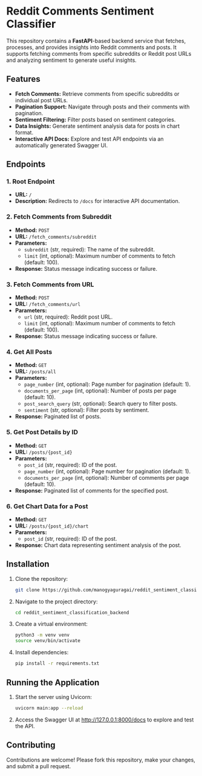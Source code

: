 # Reddit Comments Sentiment Classifier

This repository contains a **FastAPI**-based backend service that fetches, processes, and provides insights into Reddit comments and posts. It supports fetching comments from specific subreddits or Reddit post URLs and analyzing sentiment to generate useful insights.

## Features

- **Fetch Comments:** Retrieve comments from specific subreddits or individual post URLs.
- **Pagination Support:** Navigate through posts and their comments with pagination.
- **Sentiment Filtering:** Filter posts based on sentiment categories.
- **Data Insights:** Generate sentiment analysis data for posts in chart format.
- **Interactive API Docs:** Explore and test API endpoints via an automatically generated Swagger UI.

## Endpoints

### 1. Root Endpoint
- **URL:** `/`
- **Description:** Redirects to `/docs` for interactive API documentation.

### 2. Fetch Comments from Subreddit
- **Method:** `POST`
- **URL:** `/fetch_comments/subreddit`
- **Parameters:**
  - `subreddit` (str, required): The name of the subreddit.
  - `limit` (int, optional): Maximum number of comments to fetch (default: 100).
- **Response:** Status message indicating success or failure.

### 3. Fetch Comments from URL
- **Method:** `POST`
- **URL:** `/fetch_comments/url`
- **Parameters:**
  - `url` (str, required): Reddit post URL.
  - `limit` (int, optional): Maximum number of comments to fetch (default: 100).
- **Response:** Status message indicating success or failure.

### 4. Get All Posts
- **Method:** `GET`
- **URL:** `/posts/all`
- **Parameters:**
  - `page_number` (int, optional): Page number for pagination (default: 1).
  - `documents_per_page` (int, optional): Number of posts per page (default: 10).
  - `post_search_query` (str, optional): Search query to filter posts.
  - `sentiment` (str, optional): Filter posts by sentiment.
- **Response:** Paginated list of posts.

### 5. Get Post Details by ID
- **Method:** `GET`
- **URL:** `/posts/{post_id}`
- **Parameters:**
  - `post_id` (str, required): ID of the post.
  - `page_number` (int, optional): Page number for pagination (default: 1).
  - `documents_per_page` (int, optional): Number of comments per page (default: 10).
- **Response:** Paginated list of comments for the specified post.

### 6. Get Chart Data for a Post
- **Method:** `GET`
- **URL:** `/posts/{post_id}/chart`
- **Parameters:**
  - `post_id` (str, required): ID of the post.
- **Response:** Chart data representing sentiment analysis of the post.

## Installation

1. Clone the repository:
   ```bash
   git clone https://github.com/manogyaguragai/reddit_sentiment_classification_backend.git
   ```
2. Navigate to the project directory:
   ```bash
   cd reddit_sentiment_classification_backend
   ```
3. Create a virtual environment:
   ```bash
   python3 -m venv venv
   source venv/bin/activate
   ```
4. Install dependencies:
   ```bash
   pip install -r requirements.txt
   ```
## Running the Application
1. Start the server using Uvicorn:
   ```bash
   uvicorn main:app --reload
   ```
2. Access the Swagger UI at http://127.0.0.1:8000/docs to explore and test the API.

## Contributing
Contributions are welcome! Please fork this repository, make your changes, and submit a pull request.


  
